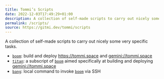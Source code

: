 ```yaml
---
title: Tommi’s Scripts
date: 2022-12-03T17:49:29+01:00
description: A collection of self-made scripts to carry out nicely some very specific tasks.
permalink: /scripts/
source: https://gitmi.dev/tommi/scripts
---
```

A collection of self-made scripts to carry out nicely some very specific tasks.

* [`boom`][boom]: build and deploy <https://tommi.space> and <gemini://tommi.space>
* [`titan`][titan]: a subscript of [`boom`][boom] aimed specifically at building and deploying <gemini://tommi.space>
* [`bang`][bang]: local command to invoke [`boom`][boom] via SSH

[boom]: boom 'the script that builds and deploys tommi.space'
[titan]: titan 'the script that builds and deploys tommi.space on Gemini'
[bang]: bang 'local script to invoke bang via SSH'

